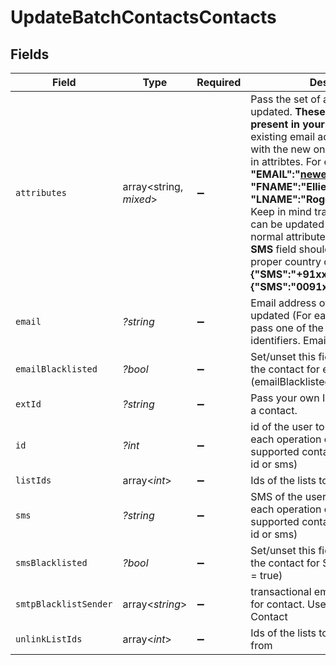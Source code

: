 # UpdateBatchContactsContacts


## Fields

| Field                                                                                                                                                                                                                                                                                                                                                                                                                                                                                                                       | Type                                                                                                                                                                                                                                                                                                                                                                                                                                                                                                                        | Required                                                                                                                                                                                                                                                                                                                                                                                                                                                                                                                    | Description                                                                                                                                                                                                                                                                                                                                                                                                                                                                                                                 | Example                                                                                                                                                                                                                                                                                                                                                                                                                                                                                                                     |
| --------------------------------------------------------------------------------------------------------------------------------------------------------------------------------------------------------------------------------------------------------------------------------------------------------------------------------------------------------------------------------------------------------------------------------------------------------------------------------------------------------------------------- | --------------------------------------------------------------------------------------------------------------------------------------------------------------------------------------------------------------------------------------------------------------------------------------------------------------------------------------------------------------------------------------------------------------------------------------------------------------------------------------------------------------------------- | --------------------------------------------------------------------------------------------------------------------------------------------------------------------------------------------------------------------------------------------------------------------------------------------------------------------------------------------------------------------------------------------------------------------------------------------------------------------------------------------------------------------------- | --------------------------------------------------------------------------------------------------------------------------------------------------------------------------------------------------------------------------------------------------------------------------------------------------------------------------------------------------------------------------------------------------------------------------------------------------------------------------------------------------------------------------- | --------------------------------------------------------------------------------------------------------------------------------------------------------------------------------------------------------------------------------------------------------------------------------------------------------------------------------------------------------------------------------------------------------------------------------------------------------------------------------------------------------------------------- |
| `attributes`                                                                                                                                                                                                                                                                                                                                                                                                                                                                                                                | array<string, *mixed*>                                                                                                                                                                                                                                                                                                                                                                                                                                                                                                      | :heavy_minus_sign:                                                                                                                                                                                                                                                                                                                                                                                                                                                                                                          | Pass the set of attributes to be updated. **These attributes must be present in your account**. To update existing email address of a contact with the new one please pass EMAIL in attribtes. For example, **{ "EMAIL":"newemail@domain.com", "FNAME":"Ellie", "LNAME":"Roger"}**.<br/>Keep in mind transactional attributes can be updated the same way as normal attributes. Mobile Number in **SMS** field should be passed with proper country code. For example: **{"SMS":"+91xxxxxxxxxx"} or {"SMS":"0091xxxxxxxxxx"}**<br/> | {<br/>"EMAIL": "newemail@domain.com",<br/>"FNAME": "Ellie",<br/>"LNAME": "Roger"<br/>}                                                                                                                                                                                                                                                                                                                                                                                                                                      |
| `email`                                                                                                                                                                                                                                                                                                                                                                                                                                                                                                                     | *?string*                                                                                                                                                                                                                                                                                                                                                                                                                                                                                                                   | :heavy_minus_sign:                                                                                                                                                                                                                                                                                                                                                                                                                                                                                                          | Email address of the user to be updated (For each operation only pass one of the supported contact identifiers. Email, id or sms)                                                                                                                                                                                                                                                                                                                                                                                           | elly@example.com                                                                                                                                                                                                                                                                                                                                                                                                                                                                                                            |
| `emailBlacklisted`                                                                                                                                                                                                                                                                                                                                                                                                                                                                                                          | *?bool*                                                                                                                                                                                                                                                                                                                                                                                                                                                                                                                     | :heavy_minus_sign:                                                                                                                                                                                                                                                                                                                                                                                                                                                                                                          | Set/unset this field to blacklist/allow the contact for emails (emailBlacklisted = true)                                                                                                                                                                                                                                                                                                                                                                                                                                    | false                                                                                                                                                                                                                                                                                                                                                                                                                                                                                                                       |
| `extId`                                                                                                                                                                                                                                                                                                                                                                                                                                                                                                                     | *?string*                                                                                                                                                                                                                                                                                                                                                                                                                                                                                                                   | :heavy_minus_sign:                                                                                                                                                                                                                                                                                                                                                                                                                                                                                                          | Pass your own Id to update ext_id of a contact.                                                                                                                                                                                                                                                                                                                                                                                                                                                                             | UpdateExternalId                                                                                                                                                                                                                                                                                                                                                                                                                                                                                                            |
| `id`                                                                                                                                                                                                                                                                                                                                                                                                                                                                                                                        | *?int*                                                                                                                                                                                                                                                                                                                                                                                                                                                                                                                      | :heavy_minus_sign:                                                                                                                                                                                                                                                                                                                                                                                                                                                                                                          | id of the user to be updated (For each operation only pass one of the supported contact identifiers. Email, id or sms)                                                                                                                                                                                                                                                                                                                                                                                                      | 31                                                                                                                                                                                                                                                                                                                                                                                                                                                                                                                          |
| `listIds`                                                                                                                                                                                                                                                                                                                                                                                                                                                                                                                   | array<*int*>                                                                                                                                                                                                                                                                                                                                                                                                                                                                                                                | :heavy_minus_sign:                                                                                                                                                                                                                                                                                                                                                                                                                                                                                                          | Ids of the lists to add the contact to                                                                                                                                                                                                                                                                                                                                                                                                                                                                                      |                                                                                                                                                                                                                                                                                                                                                                                                                                                                                                                             |
| `sms`                                                                                                                                                                                                                                                                                                                                                                                                                                                                                                                       | *?string*                                                                                                                                                                                                                                                                                                                                                                                                                                                                                                                   | :heavy_minus_sign:                                                                                                                                                                                                                                                                                                                                                                                                                                                                                                          | SMS of the user to be updated (For each operation only pass one of the supported contact identifiers. Email, id or sms)                                                                                                                                                                                                                                                                                                                                                                                                     | +91xxxxxxxxxx                                                                                                                                                                                                                                                                                                                                                                                                                                                                                                               |
| `smsBlacklisted`                                                                                                                                                                                                                                                                                                                                                                                                                                                                                                            | *?bool*                                                                                                                                                                                                                                                                                                                                                                                                                                                                                                                     | :heavy_minus_sign:                                                                                                                                                                                                                                                                                                                                                                                                                                                                                                          | Set/unset this field to blacklist/allow the contact for SMS (smsBlacklisted = true)                                                                                                                                                                                                                                                                                                                                                                                                                                         | true                                                                                                                                                                                                                                                                                                                                                                                                                                                                                                                        |
| `smtpBlacklistSender`                                                                                                                                                                                                                                                                                                                                                                                                                                                                                                       | array<*string*>                                                                                                                                                                                                                                                                                                                                                                                                                                                                                                             | :heavy_minus_sign:                                                                                                                                                                                                                                                                                                                                                                                                                                                                                                          | transactional email forbidden sender for contact. Use only for email Contact                                                                                                                                                                                                                                                                                                                                                                                                                                                |                                                                                                                                                                                                                                                                                                                                                                                                                                                                                                                             |
| `unlinkListIds`                                                                                                                                                                                                                                                                                                                                                                                                                                                                                                             | array<*int*>                                                                                                                                                                                                                                                                                                                                                                                                                                                                                                                | :heavy_minus_sign:                                                                                                                                                                                                                                                                                                                                                                                                                                                                                                          | Ids of the lists to remove the contact from                                                                                                                                                                                                                                                                                                                                                                                                                                                                                 |                                                                                                                                                                                                                                                                                                                                                                                                                                                                                                                             |